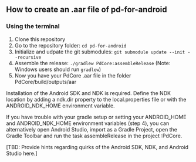 ## How to create an .aar file of pd-for-android

### Using the terminal

1. Clone this repository
1. Go to the repository folder: `cd pd-for-android`
1. Initialize and udpate the git submodules: `git submodule update --init --recursive`
1. Assemble the release: `./gradlew PdCore:assembleRelease` (Note: Windows users should run `gradlew`)
1. Now you have your PdCore .aar file in the folder PdCore/build/outputs/aar

Installation of the Android SDK and NDK is required. Define the NDK location by adding a
ndk.dir property to the local.properties file or with the ANDROID_NDK_HOME environment variable.

If you have trouble with your gradle setup or setting your ANDROID_HOME and ANDROID_NDK_HOME
environment variables (step 4), you can alternatively open Android Studio, import as a Gradle
Project, open the Gradle Toolbar and run the task assembleRelease in the project :PdCore.

[TBD: Provide hints regarding quirks of the Android SDK, NDK, and Android Studio here.]
